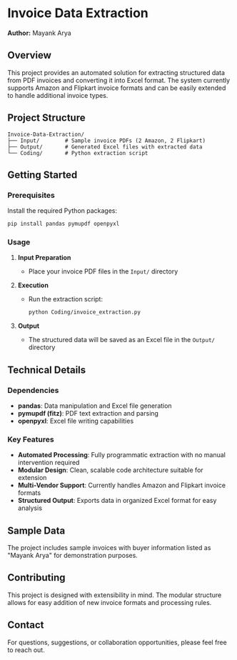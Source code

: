 # Invoice Data Extraction

**Author:** Mayank Arya

## Overview

This project provides an automated solution for extracting structured data from PDF invoices and converting it into Excel format. The system currently supports Amazon and Flipkart invoice formats and can be easily extended to handle additional invoice types.

## Project Structure

```
Invoice-Data-Extraction/
├── Input/        # Sample invoice PDFs (2 Amazon, 2 Flipkart)
├── Output/       # Generated Excel files with extracted data
└── Coding/       # Python extraction script
```

## Getting Started

### Prerequisites

Install the required Python packages:

```bash
pip install pandas pymupdf openpyxl
```

### Usage

1. **Input Preparation**
   - Place your invoice PDF files in the `Input/` directory

2. **Execution**
   - Run the extraction script:
     ```bash
     python Coding/invoice_extraction.py
     ```

3. **Output**
   - The structured data will be saved as an Excel file in the `Output/` directory

## Technical Details

### Dependencies

- **pandas**: Data manipulation and Excel file generation
- **pymupdf (fitz)**: PDF text extraction and parsing
- **openpyxl**: Excel file writing capabilities

### Key Features

- **Automated Processing**: Fully programmatic extraction with no manual intervention required
- **Modular Design**: Clean, scalable code architecture suitable for extension
- **Multi-Vendor Support**: Currently handles Amazon and Flipkart invoice formats
- **Structured Output**: Exports data in organized Excel format for easy analysis

## Sample Data

The project includes sample invoices with buyer information listed as "Mayank Arya" for demonstration purposes.

## Contributing

This project is designed with extensibility in mind. The modular structure allows for easy addition of new invoice formats and processing rules.

## Contact

For questions, suggestions, or collaboration opportunities, please feel free to reach out.

